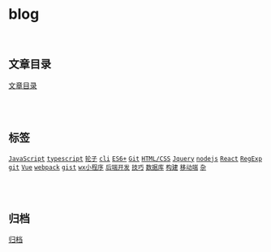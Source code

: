 # blog

<br>

## 文章目录
[文章目录](https://github.com/qq1073830130/blog/issues)

<br>
<br>


## 标签
[`JavaScript`](https://github.com/Iixianjie/blog/issues?q=label%3AJavaScript)
[`typescript`](https://github.com/Iixianjie/blog/issues?q=label%3Atypescript)
[`轮子`](https://github.com/Iixianjie/blog/issues?q=label%3A轮子)
[`cli`](https://github.com/Iixianjie/blog/issues?q=label%3Acli)
[`ES6+`](https://github.com/Iixianjie/blog/issues?q=label%3AES6+)
[`Git`](https://github.com/Iixianjie/blog/issues?q=label%3AGit)
[`HTML/CSS`](https://github.com/Iixianjie/blog/issues?q=label%3AHTML/CSS)
[`Jquery`](https://github.com/Iixianjie/blog/issues?q=label%3AJquery)
[`nodejs`](https://github.com/Iixianjie/blog/issues?q=label%3Anodejs)
[`React`](https://github.com/Iixianjie/blog/issues?q=label%3AReact)
[`RegExp`](https://github.com/Iixianjie/blog/issues?q=label%3ARegExp)
[`git`](https://github.com/Iixianjie/blog/issues?q=label%3AGit)
[`Vue`](https://github.com/Iixianjie/blog/issues?q=label%3AVue)
[`webpack`](https://github.com/Iixianjie/blog/issues?q=label%3Awebpack)
[`gist`](https://github.com/Iixianjie/blog/issues?q=is%3Aopen+is%3Aissue+label%3Agist)
[`wx小程序`](https://github.com/Iixianjie/blog/issues?q=label%3Awx小程序)
[`后端开发`](https://github.com/Iixianjie/blog/issues?q=label%3A后端开发)
[`技巧`](https://github.com/Iixianjie/blog/issues?q=label%3A技巧)
[`数据库`](https://github.com/Iixianjie/blog/issues?q=label%3A数据库)
[`构建`](https://github.com/Iixianjie/blog/issues?q=label%3A构建)
[`移动端`](https://github.com/Iixianjie/blog/issues?q=label%3A移动端)
[`杂`](https://github.com/Iixianjie/blog/issues?q=label%3A随笔)

<br>
<br>

## 归档
[归档](https://github.com/Iixianjie/blog/issues?q=is%3Aissue+is%3Aclosed)

